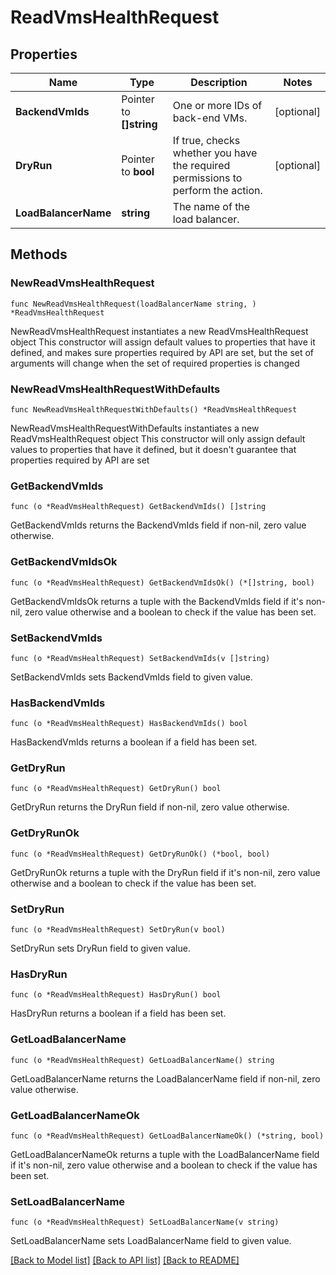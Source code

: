 # ReadVmsHealthRequest

## Properties

Name | Type | Description | Notes
------------ | ------------- | ------------- | -------------
**BackendVmIds** | Pointer to **[]string** | One or more IDs of back-end VMs. | [optional] 
**DryRun** | Pointer to **bool** | If true, checks whether you have the required permissions to perform the action. | [optional] 
**LoadBalancerName** | **string** | The name of the load balancer. | 

## Methods

### NewReadVmsHealthRequest

`func NewReadVmsHealthRequest(loadBalancerName string, ) *ReadVmsHealthRequest`

NewReadVmsHealthRequest instantiates a new ReadVmsHealthRequest object
This constructor will assign default values to properties that have it defined,
and makes sure properties required by API are set, but the set of arguments
will change when the set of required properties is changed

### NewReadVmsHealthRequestWithDefaults

`func NewReadVmsHealthRequestWithDefaults() *ReadVmsHealthRequest`

NewReadVmsHealthRequestWithDefaults instantiates a new ReadVmsHealthRequest object
This constructor will only assign default values to properties that have it defined,
but it doesn't guarantee that properties required by API are set

### GetBackendVmIds

`func (o *ReadVmsHealthRequest) GetBackendVmIds() []string`

GetBackendVmIds returns the BackendVmIds field if non-nil, zero value otherwise.

### GetBackendVmIdsOk

`func (o *ReadVmsHealthRequest) GetBackendVmIdsOk() (*[]string, bool)`

GetBackendVmIdsOk returns a tuple with the BackendVmIds field if it's non-nil, zero value otherwise
and a boolean to check if the value has been set.

### SetBackendVmIds

`func (o *ReadVmsHealthRequest) SetBackendVmIds(v []string)`

SetBackendVmIds sets BackendVmIds field to given value.

### HasBackendVmIds

`func (o *ReadVmsHealthRequest) HasBackendVmIds() bool`

HasBackendVmIds returns a boolean if a field has been set.

### GetDryRun

`func (o *ReadVmsHealthRequest) GetDryRun() bool`

GetDryRun returns the DryRun field if non-nil, zero value otherwise.

### GetDryRunOk

`func (o *ReadVmsHealthRequest) GetDryRunOk() (*bool, bool)`

GetDryRunOk returns a tuple with the DryRun field if it's non-nil, zero value otherwise
and a boolean to check if the value has been set.

### SetDryRun

`func (o *ReadVmsHealthRequest) SetDryRun(v bool)`

SetDryRun sets DryRun field to given value.

### HasDryRun

`func (o *ReadVmsHealthRequest) HasDryRun() bool`

HasDryRun returns a boolean if a field has been set.

### GetLoadBalancerName

`func (o *ReadVmsHealthRequest) GetLoadBalancerName() string`

GetLoadBalancerName returns the LoadBalancerName field if non-nil, zero value otherwise.

### GetLoadBalancerNameOk

`func (o *ReadVmsHealthRequest) GetLoadBalancerNameOk() (*string, bool)`

GetLoadBalancerNameOk returns a tuple with the LoadBalancerName field if it's non-nil, zero value otherwise
and a boolean to check if the value has been set.

### SetLoadBalancerName

`func (o *ReadVmsHealthRequest) SetLoadBalancerName(v string)`

SetLoadBalancerName sets LoadBalancerName field to given value.



[[Back to Model list]](../README.md#documentation-for-models) [[Back to API list]](../README.md#documentation-for-api-endpoints) [[Back to README]](../README.md)


